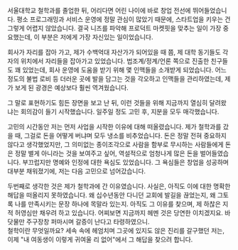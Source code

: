 서울대학교 철학과를 졸업한 뒤, 어리다면 어린 나이에 바로 창업 전선에 뛰어들었습니다.
평소 프로그래밍과 서비스 운영에 정말 관심이 많았기 때문에, 스타트업을 키우는 건 그렇게 어렵지 않았습니다. 결국 니즈를 파악해 프로덕트 마켓핏을 맞추는 일이 가장 중요했는데, 이 부분은 저에게 가장 자신있는 일이었습니다.

회사가 자리를 잡아 가고, 제가 수백억대 자산가가 되어있을 때 쯤, 제 대학 동기들도 각자의 위치에서 자리들을 잡아가고 있었습니다.
법조계/정계/언론 쪽으로 진출한 친구들도 꽤 있었는데, 회사 운영에 도움을 받기 위해 몇 인맥들을 소개받게 되었습니다. 어느 정도의 불법 로비 등 더러운 곳에 발을 담그는 것을 각오하고 인맥들을 관리하였는데, 제가 보게 된 광경은 예상보다 훨씬 역겨웠습니다.

그 말로 표현하기도 힘든 장면을 보고 난 뒤, 이런 것들을 위해 지금까지 열심히 달려왔냐는 회의감이 들기 시작했습니다. 일주일 정도 고민 후, 지분을 모두 매각했습니다.

고민의 시간동안 저는 먼저 사업을 시작한 이유에 대해 떠올렸습니다. 제가 철학과를 갔을 때, 그걸로 돈을 어떻게 버냐며 모두 냉소를 비추었습니다. 돈은 정말 전혀 중요하지 않다고 생각했었지만, 그 의미없는 종이조각으로 사람을 함부로 무시하는 사람들에게 돈은 정말 별게 아니라는 것을 보여주고 싶어, 역설적으로 엄청나게 많은 돈을 벌어들였습니다.
부끄럽지만 명예와 인정에 대한 욕심도 있었습니다. 그 욕심들은 창업을 성공하며 대부분 채워졌기에, 저는 다음 고민으로 넘어갔습니다.

두번째로 생각한 것은 제가 철학과에 간 이유였습니다. 사실은, 아직도 이에 대한 명확한 해답을 떠올리지 못하였습니다.
왜 십수년동안 다니던 교회에 발길을 끊었는지, 왜 그토록 나를 만족시키는 문장 하나에 목말라 있는지. 아직도 그 이유를 찾으며, 제 하찮은 지적 허영심만 채우려 하고 있습니다.
어찌보면 지금까지 헤멘 것은 당연한 이치겠지요. 바닷물만 주구장창 퍼마시며 갈증이 난다고 타령하였으니.<br />
철학이란 무엇일까요? 세속 속에 헤엄치며 그곳에 있지도 않은 진리를 갈구했던 저는, 이제 "내 여동생이 이렇게 귀여울 리 없어"에서 그 해답을 찾으려 합니다.
